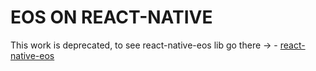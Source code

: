 # EOS ON REACT-NATIVE
This work is deprecated, to see react-native-eos lib go there -> - [react-native-eos](https://github.com/EvaCoop/react-native-eos)
